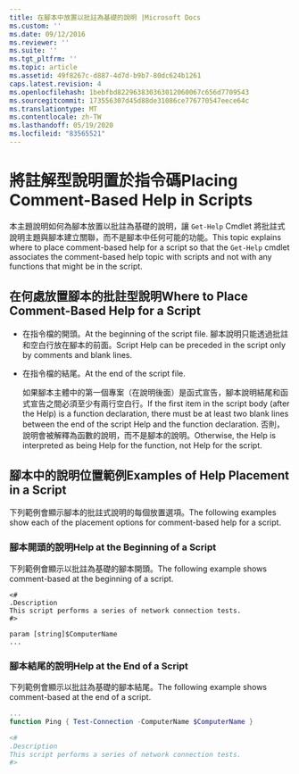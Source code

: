 ```yaml
---
title: 在腳本中放置以批註為基礎的說明 |Microsoft Docs
ms.custom: ''
ms.date: 09/12/2016
ms.reviewer: ''
ms.suite: ''
ms.tgt_pltfrm: ''
ms.topic: article
ms.assetid: 49f8267c-d887-4d7d-b9b7-80dc624b1261
caps.latest.revision: 4
ms.openlocfilehash: 1bebfbd822963830363012060067c656d7709543
ms.sourcegitcommit: 173556307d45d88de31086ce776770547eece64c
ms.translationtype: MT
ms.contentlocale: zh-TW
ms.lasthandoff: 05/19/2020
ms.locfileid: "83565521"
---
```

# <a name="placing-comment-based-help-in-scripts"></a><span data-ttu-id="e4730-102">將註解型說明置於指令碼</span><span class="sxs-lookup"><span data-stu-id="e4730-102">Placing Comment-Based Help in Scripts</span></span>

<span data-ttu-id="e4730-103">本主題說明如何為腳本放置以批註為基礎的說明，讓 `Get-Help` Cmdlet 將批註式說明主題與腳本建立關聯，而不是腳本中任何可能的功能。</span><span class="sxs-lookup"><span data-stu-id="e4730-103">This topic explains where to place comment-based help for a script so that the `Get-Help` cmdlet associates the comment-based help topic with scripts and not with any functions that might be in the script.</span></span>

## <a name="where-to-place-comment-based-help-for-a-script"></a><span data-ttu-id="e4730-104">在何處放置腳本的批註型說明</span><span class="sxs-lookup"><span data-stu-id="e4730-104">Where to Place Comment-Based Help for a Script</span></span>

- <span data-ttu-id="e4730-105">在指令檔的開頭。</span><span class="sxs-lookup"><span data-stu-id="e4730-105">At the beginning of the script file.</span></span> <span data-ttu-id="e4730-106">腳本說明只能透過批註和空白行放在腳本的前面。</span><span class="sxs-lookup"><span data-stu-id="e4730-106">Script Help can be preceded in the script only by comments and blank lines.</span></span>

- <span data-ttu-id="e4730-107">在指令檔的結尾。</span><span class="sxs-lookup"><span data-stu-id="e4730-107">At the end of the script file.</span></span>

  <span data-ttu-id="e4730-108">如果腳本主體中的第一個專案（在說明後面）是函式宣告，腳本說明結尾和函式宣告之間必須至少有兩行空白行。</span><span class="sxs-lookup"><span data-stu-id="e4730-108">If the first item in the script body (after the Help) is a function declaration, there must be at least two blank lines between the end of the script Help and the function declaration.</span></span> <span data-ttu-id="e4730-109">否則，說明會被解釋為函數的說明，而不是腳本的說明。</span><span class="sxs-lookup"><span data-stu-id="e4730-109">Otherwise, the Help is interpreted as being Help for the function, not Help for the script.</span></span>

## <a name="examples-of-help-placement-in-a-script"></a><span data-ttu-id="e4730-110">腳本中的說明位置範例</span><span class="sxs-lookup"><span data-stu-id="e4730-110">Examples of Help Placement in a Script</span></span>

 <span data-ttu-id="e4730-111">下列範例會顯示腳本的批註式說明的每個放置選項。</span><span class="sxs-lookup"><span data-stu-id="e4730-111">The following examples show each of the placement options for comment-based help for a script.</span></span>

### <a name="help-at-the-beginning-of-a-script"></a><span data-ttu-id="e4730-112">腳本開頭的說明</span><span class="sxs-lookup"><span data-stu-id="e4730-112">Help at the Beginning of a Script</span></span>

 <span data-ttu-id="e4730-113">下列範例會顯示以批註為基礎的腳本開頭。</span><span class="sxs-lookup"><span data-stu-id="e4730-113">The following example shows comment-based at the beginning of a script.</span></span>

```
<#
.Description
This script performs a series of network connection tests.
#>

param [string]$ComputerName
...
```

### <a name="help-at-the-end-of-a-script"></a><span data-ttu-id="e4730-114">腳本結尾的說明</span><span class="sxs-lookup"><span data-stu-id="e4730-114">Help at the End of a Script</span></span>

 <span data-ttu-id="e4730-115">下列範例會顯示以批註為基礎的腳本結尾。</span><span class="sxs-lookup"><span data-stu-id="e4730-115">The following example shows comment-based at the end of a script.</span></span>

```powershell
...
function Ping { Test-Connection -ComputerName $ComputerName }

<#
.Description
This script performs a series of network connection tests.
#>

```
